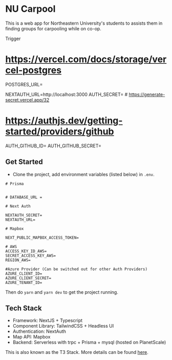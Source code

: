 # NU Carpool

This is a web app for Northeastern University's students to assists them in finding groups for carpooling while on co-op.

Trigger

# https://vercel.com/docs/storage/vercel-postgres
POSTGRES_URL=

NEXTAUTH_URL=http://localhost:3000
AUTH_SECRET= # https://generate-secret.vercel.app/32

# https://authjs.dev/getting-started/providers/github
AUTH_GITHUB_ID=
AUTH_GITHUB_SECRET=

## Get Started

- Clone the project, add environment variables (listed below) in `.env`.

```env
# Prisma


# DATABASE_URL =

# Next Auth

NEXTAUTH_SECRET=
NEXTAUTH_URL=

# Mapbox

NEXT_PUBLIC_MAPBOX_ACCESS_TOKEN=

# AWS
ACCESS_KEY_ID_AWS=
SECRET_ACCESS_KEY_AWS=
REGION_AWS=

#Azure Provider (Can be switched out for other Auth Providers)
AZURE_CLIENT_ID=
AZURE_CLIENT_SECRET=
AZURE_TENANT_ID=
```

Then do `yarn` and `yarn dev` to get the project running.

## Tech Stack

- Framework: NextJS + Typescript
- Component Library: TailwindCSS + Headless UI
- Authentication: NextAuth
- Map API: Mapbox
- Backend: Serverless with trpc + Prisma + mysql (hosted on PlanetScale)

This is also known as the T3 Stack. More details can be found [here](https://init.tips).
